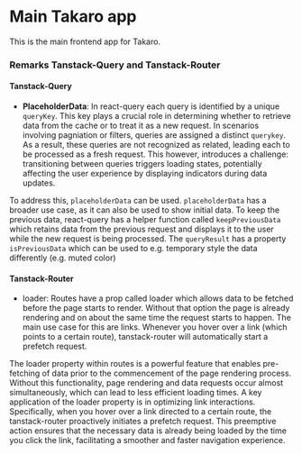 # Main Takaro app

This is the main frontend app for Takaro.


### Remarks Tanstack-Query and Tanstack-Router

#### Tanstack-Query

- **PlaceholderData**: In react-query each query is identified by a unique `queryKey`. This key plays a crucial role in determining whether to retrieve data from the cache or to treat it as a new request.
In scenarios involving pagniation or filters, queries are assigned a distinct `querykey`. As a result, these queries are not recognized as related, leading each to be processed as a fresh request.
This however, introduces a challenge: transitioning between queries triggers loading states, potentially affecting the user experience by displaying indicators during data updates. 

To address this, `placeholderData` can be used. `placeholderData` has a broader use case, as it can also be used to show initial data. To keep the previous data, react-query has a helper function called `keepPreviousData` which retains data from the previous request and displays it to the user while the new request is being processed. The `queryResult` has a property `isPreviousData` which can be used to e.g. temporary style the data differently (e.g. muted color)

#### Tanstack-Router


- loader: Routes have a prop called loader which allows data to be fetched before the page starts to render. Without that option the page is already rendering and on about the same time the request starts to happen.
The main use case for this are links. Whenever you hover over a link (which points to a certain route), tanstack-router will automatically start a prefetch request. 


The loader property within routes is a powerful feature that enables pre-fetching of data prior to the commencement of the page rendering process. Without this functionality, page rendering and data requests occur almost simultaneously, which can lead to less efficient loading times. A key application of the loader property is in optimizing link interactions. Specifically, when you hover over a link directed to a certain route, the tanstack-router proactively initiates a prefetch request. This preemptive action ensures that the necessary data is already being loaded by the time you click the link, facilitating a smoother and faster navigation experience.

